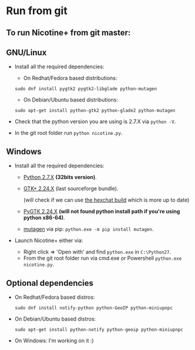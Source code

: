 # Run from git

## To run Nicotine+ from git master:

## GNU/Linux

* Install all the required dependencies:

    * On Redhat/Fedora based distributions:

    `sudo dnf install pygtk2 pygtk2-libglade python-mutagen`

    * On Debian/Ubuntu based distributions:

    `sudo apt-get install python-gtk2 python-glade2 python-mutagen`

* Check that the python version you are using is 2.7.X via `python -V`.

* In the git root folder run `python nicotine.py`.

## Windows

* Install all the required dependencies:

    * [Python 2.7.X](https://www.python.org/downloads/windows/) **(32bits version)**.
    * [GTK+ 2.24.X](https://sourceforge.net/projects/gtk-win/) (last sourceforge bundle).

      (will check if we can use [the hexchat build](https://github.com/hexchat/gtk-win32) which is more up to date)
    * [PyGTK 2.24.X](http://ftp.gnome.org/pub/GNOME/binaries/win32/pygtk/2.24/) **(will not found python install path if you're using python x86-64)**.
    * [mutagen](https://github.com/quodlibet/mutagen) via pip: `python.exe -m pip install mutagen`.


* Launch Nicotine+ either via:

    * Right click =>  'Open with' and find `python.exe` in `C:\Python27`.
    * From the git root folder run via cmd.exe or Powershell `python.exe nicotine.py`.

## Optional dependencies

* On Redhat/Fedora based distros:

    `sudo dnf install notify-python python-GeoIP python-miniupnpc`

* On Debian/Ubuntu based distros:

    `sudo apt-get install python-notify python-geoip python-miniupnpc`

* On Windows: I'm working on it :)
